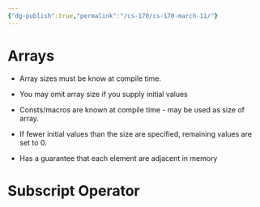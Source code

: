 ```yaml
---
{"dg-publish":true,"permalink":"/cs-170/cs-170-march-11/"}
---
```


Arrays
= 

- Array sizes must be know at compile time. 

- You may omit array size if you supply initial values

- Consts/macros are known at compile time - may be used as size of array.

- If fewer initial values than the size are specified, remaining values are set to 0.

- Has a guarantee that each element are adjacent in memory

Subscript Operator
= 

